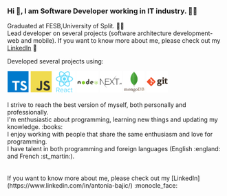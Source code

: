 ### Hi :wave:, I am Software Developer working in IT industry. :woman_technologist:

Graduated at FESB,University of Split. :woman_student:
<br/>
Lead developer on several projects (software architecture development- web and mobile). 
If you want to know more about me, please check out my [LinkedIn](https://www.linkedin.com/in/antonia-bajic/) :monocle_face:

Developed several projects using: 

<div>
    <img src="https://github.com/devicons/devicon/blob/master/icons/typescript/typescript-plain.svg" width="50" height="50"/>
    <img src="https://github.com/devicons/devicon/blob/master/icons/javascript/javascript-original.svg" width="50" height="50"/>  
    <img src="https://github.com/devicons/devicon/blob/master/icons/react/react-original-wordmark.svg" width="50" height="50"/>
    <img src="https://github.com/devicons/devicon/blob/master/icons/nodejs/nodejs-original-wordmark.svg" width="50" height="50"/>
    <img src="https://github.com/devicons/devicon/blob/master/icons/nextjs/nextjs-original-wordmark.svg" width="50" height="50"/>
    <img src="https://github.com/devicons/devicon/blob/master/icons/mongodb/mongodb-original-wordmark.svg" width="50" height="50"/>
    <img src="https://github.com/devicons/devicon/blob/master/icons/git/git-original-wordmark.svg" width="50" height="50"/>
</div>

<br/>
I strive to reach the best version of myself, both personally and professionally.
<br/>
I'm enthusiastic about programming, learning new things and updating my knowledge. :books:
<br/>
I enjoy working with people that share the same enthusiasm and love for programming.  
<br/>
I have talent in both programming and foreign languages (English :england: and French :st_martin:). 
<br/>
<br/>
<br/>
If you want to know more about me, please check out my [LinkedIn](https://www.linkedin.com/in/antonia-bajic/) :monocle_face:

<!--
**AntoniaBajic/AntoniaBajic** is a ✨ _special_ ✨ repository because its `README.md` (this file) appears on your GitHub profile.

Here are some ideas to get you started:

- 🔭 I’m currently working on ...
- 🌱 I’m currently learning ...
- 👯 I’m looking to collaborate on ...
- 🤔 I’m looking for help with ...
- 💬 Ask me about ...
- 📫 How to reach me: ...
- 😄 Pronouns: ...
- ⚡ Fun fact: ...
-->
